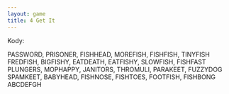 ```yaml
---
layout: game
title: 4 Get It
---
```


Kody:

PASSWORD, PRISONER, FISHHEAD, MOREFISH, FISHFISH, TINYFISH
FREDFISH, BIGFISHY, EATDEATH, EATFISHY, SLOWFISH, FISHFAST
PLUNGERS, MOPHAPPY, JANITORS, THROMULI, PARAKEET, FUZZYDOG
SPAMKEET, BABYHEAD, FISHNOSE, FISHTOES, FOOTFISH, FISHBONG
ABCDEFGH
